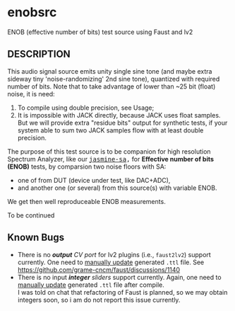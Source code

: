 # enobsrc
ENOB (effective number of bits) test source using Faust and lv2

DESCRIPTION
-----------
This audio signal source emits unity single sine tone (and maybe extra sideway tiny 'noise-randomizing' 2nd sine tone), quantized with required number of bits.
Note that to take advantage of lower than ~25 bit (float) noise, it is need:
1. To compile using double precision, see Usage;
2. It is impossible with JACK directly, because JACK uses float samples. But we will provide extra "residue bits" output for synthetic tests, if your system able to sum two JACK samples flow with at least double precision.

The purpose of this test source is to be companion for high resolution Spectrum Analyzer, like our <tt>[jasmine-sa](https://github.com/twonoise/jasmine-sa),</tt> for **Effective number of bits (ENOB)** tests, by comparsion two noise floors with SA: 
* one of from DUT (device under test, like DAC+ADC),
* and another one (or several) from this source(s) with variable ENOB.
  
We get then well reproduceable ENOB measurements.

To be continued

Known Bugs
----------
* There is no _**output** CV port_ for lv2 plugins (i.e., `faust2lv2`) support currently. One need to [manually update](https://github.com/twonoise/enobsrc/blob/19a64f5b5cb59c116e66a3cdc77178235e5896aa/enobsrc.dsp#L41) generated `.ttl` file.
See https://github.com/grame-cncm/faust/discussions/1140
* There is no input _**integer** sliders_ support currently. Again, one need to [manually update](https://github.com/twonoise/enobsrc/blob/19a64f5b5cb59c116e66a3cdc77178235e5896aa/enobsrc.dsp#L22) generated `.ttl` file after compile. <br>
I was told on chat that refactoring of Faust is planned, so we may obtain integers soon, so i am do not report this issue currently.





